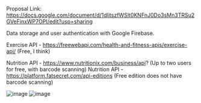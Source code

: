 Proposal Link: https://docs.google.com/document/d/1dlitszfWSlt0KNFnJ0Do3sMn3TRSu2GVeFinxWP7OPI/edit?usp=sharing

Data storage and user authentication with Google Firebase.

Exercise API - https://freewebapi.com/health-and-fitness-apis/exercise-api/ (Free, I think)

Nutrition API - https://www.nutritionix.com/business/api? (Up to two users for free, with barcode scanning)
Nutrition API - https://platform.fatsecret.com/api-editions (Free edition does not have barcode scanning)

![image](https://github.com/user-attachments/assets/6d29b33c-a050-42f1-a049-32ff4864391a)
![image](https://github.com/user-attachments/assets/03d009c8-a5ca-486f-a745-8b035f4e5e27)
